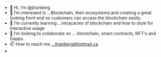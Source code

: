 - 👋 Hi, I’m @jtranberg
- 👀 I’m interested in ...Blockchain, their ecosystems and creating a great looking front end so customers can access the blockchain easily.
- 🌱 I’m currently learning ...intracacies of blockchain and how to style for interactive usage
- 💞️ I’m looking to collaborate on ...  blockchain, smart contracts, NFT's and Dapps.
- 📫 How to reach me ...jtranberg@hotmail.ca
- 


